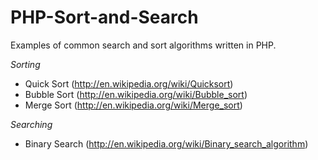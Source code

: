 PHP-Sort-and-Search
===================

Examples of common search and sort algorithms written in PHP.

_Sorting_
- Quick Sort (http://en.wikipedia.org/wiki/Quicksort)
- Bubble Sort (http://en.wikipedia.org/wiki/Bubble_sort)
- Merge Sort (http://en.wikipedia.org/wiki/Merge_sort)

_Searching_
- Binary Search (http://en.wikipedia.org/wiki/Binary_search_algorithm)
